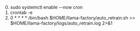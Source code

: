 0. sudo systemctl enable --now cron
1. crontab -e
2. 0 * * * * /bin/bash $HOME/llama-factory/auto_retrain.sh >> $HOME/llama-factory/logs/auto_retrain.log 2>&1

